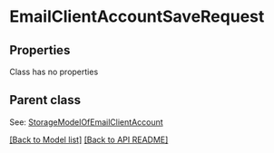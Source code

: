 
# EmailClientAccountSaveRequest
## Properties
Class has no properties


## Parent class

See: [StorageModelOfEmailClientAccount](StorageModelOfEmailClientAccount.md)

[[Back to Model list]](Models.md) [[Back to API README]](README.md)

